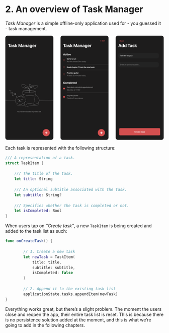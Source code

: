 # 2. An overview of Task Manager

*Task Manager* is a simple offline-only application used for - you guessed it - task management.

![demo.png](11.2-task-manager/demo.png)

Each task is represented with the following structure:

```swift
/// A representation of a task.
struct TaskItem {

	/// The title of the task.
	let title: String

	/// An optional subtitle associated with the task.
	let subtitle: String?

	/// Specifies whether the task is completed or not.
	let isCompleted: Bool
}
```

When users tap on *“Create task”*, a new `TaskItem` is being created and added to the task list as such:

```swift
func onCreateTask() {

		// 1. Create a new task
		let newTask = TaskItem(
			title: title,
			subtitle: subtitle,
			isCompleted: false
		)

		// 2. Append it to the existing task list
		applicationState.tasks.appendItem(newTask)
}
```

Everything works great, but there’s a slight problem. The moment the users close and reopen the app, their entire task list is reset. This is because there is no persistence solution added at the moment, and this is what we’re going to add in the following chapters.
